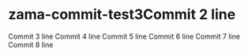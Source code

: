 # zama-commit-test3Commit 2 line
Commit 3 line
Commit 4 line
Commit 5 line
Commit 6 line
Commit 7 line
Commit 8 line
